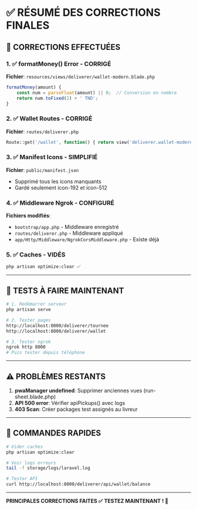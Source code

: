 # ✅ RÉSUMÉ DES CORRECTIONS FINALES

## 🎯 CORRECTIONS EFFECTUÉES

### 1. ✅ formatMoney() Error - CORRIGÉ
**Fichier**: `resources/views/deliverer/wallet-modern.blade.php`
```javascript
formatMoney(amount) {
    const num = parseFloat(amount) || 0;  // Conversion en nombre
    return num.toFixed(2) + ' TND';
}
```

### 2. ✅ Wallet Routes - CORRIGÉ
**Fichier**: `routes/deliverer.php`
```php
Route::get('/wallet', function() { return view('deliverer.wallet-modern'); })->name('wallet');
```

### 3. ✅ Manifest Icons - SIMPLIFIÉ
**Fichier**: `public/manifest.json`
- Supprimé tous les icons manquants
- Gardé seulement icon-192 et icon-512

### 4. ✅ Middleware Ngrok - CONFIGURÉ
**Fichiers modifiés**:
- `bootstrap/app.php` - Middleware enregistré
- `routes/deliverer.php` - Middleware appliqué
- `app/Http/Middleware/NgrokCorsMiddleware.php` - Existe déjà

### 5. ✅ Caches - VIDÉS
```bash
php artisan optimize:clear ✅
```

---

## 🧪 TESTS À FAIRE MAINTENANT

```bash
# 1. Redémarrer serveur
php artisan serve

# 2. Tester pages
http://localhost:8000/deliverer/tournee
http://localhost:8000/deliverer/wallet

# 3. Tester ngrok
ngrok http 8000
# Puis tester depuis téléphone
```

---

## ⚠️ PROBLÈMES RESTANTS

1. **pwaManager undefined**: Supprimer anciennes vues (run-sheet.blade.php)
2. **API 500 error**: Vérifier apiPickups() avec logs
3. **403 Scan**: Créer packages test assignés au livreur

---

## 📝 COMMANDES RAPIDES

```bash
# Vider caches
php artisan optimize:clear

# Voir logs erreurs
tail -f storage/logs/laravel.log

# Tester API
curl http://localhost:8000/deliverer/api/wallet/balance
```

---

**PRINCIPALES CORRECTIONS FAITES ✅**
**TESTEZ MAINTENANT ! 🚀**
